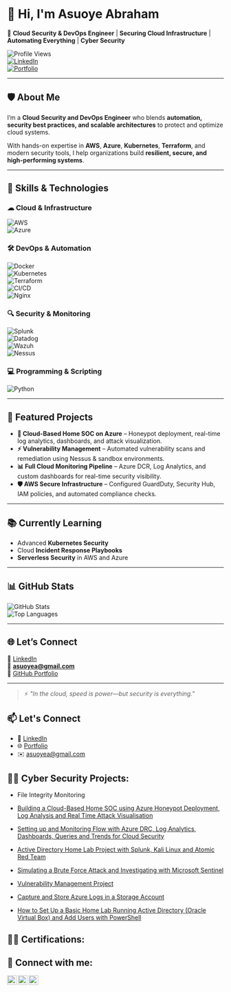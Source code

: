 # 👋 Hi, I'm Asuoye Abraham  

🚀 **Cloud Security & DevOps Engineer** | **Securing Cloud Infrastructure** | **Automating Everything** | **Cyber Security**  

![Profile Views](https://komarev.com/ghpvc/?username=your-username&color=blue)  
[![LinkedIn](https://img.shields.io/badge/LinkedIn-Connect-blue?style=flat&logo=linkedin)](https://linkedin.com/in/your-profile)  
[![Portfolio](https://img.shields.io/badge/Portfolio-View-brightgreen?style=flat&logo=github)](https://github.com/your-username)  

---

## 🛡️ About Me  
I’m a **Cloud Security and DevOps Engineer** who blends **automation, security best practices, and scalable architectures** to protect and optimize cloud systems.  

With hands-on expertise in **AWS**, **Azure**, **Kubernetes**, **Terraform**, and modern security tools, I help organizations build **resilient, secure, and high-performing systems**.

---

## 🔧 Skills & Technologies  

### ☁ Cloud & Infrastructure  
![AWS](https://img.shields.io/badge/AWS-232F3E?style=flat&logo=amazonaws&logoColor=white)  
![Azure](https://img.shields.io/badge/Azure-0078D4?style=flat&logo=microsoftazure&logoColor=white)  

### 🛠 DevOps & Automation  
![Docker](https://img.shields.io/badge/Docker-2496ED?style=flat&logo=docker&logoColor=white)  
![Kubernetes](https://img.shields.io/badge/Kubernetes-326CE5?style=flat&logo=kubernetes&logoColor=white)  
![Terraform](https://img.shields.io/badge/Terraform-7B42BC?style=flat&logo=terraform&logoColor=white)  
![CI/CD](https://img.shields.io/badge/CI%2FCD-0A0A0A?style=flat&logo=githubactions&logoColor=white)  
![Nginx](https://img.shields.io/badge/Nginx-009639?style=flat&logo=nginx&logoColor=white)  

### 🔍 Security & Monitoring  
![Splunk](https://img.shields.io/badge/Splunk-000000?style=flat&logo=splunk&logoColor=white)  
![Datadog](https://img.shields.io/badge/Datadog-632CA6?style=flat&logo=datadog&logoColor=white)  
![Wazuh](https://img.shields.io/badge/Wazuh-005C84?style=flat&logo=wazuh&logoColor=white)  
![Nessus](https://img.shields.io/badge/Nessus-00B388?style=flat)  

### 💻 Programming & Scripting  
![Python](https://img.shields.io/badge/Python-3776AB?style=flat&logo=python&logoColor=white)  

---

## 📌 Featured Projects  

- **🔐 Cloud-Based Home SOC on Azure** – Honeypot deployment, real-time log analytics, dashboards, and attack visualization.  
- **⚡ Vulnerability Management** – Automated vulnerability scans and remediation using Nessus & sandbox environments.  
- **📊 Full Cloud Monitoring Pipeline** – Azure DCR, Log Analytics, and custom dashboards for real-time security visibility.  
- **🛡 AWS Secure Infrastructure** – Configured GuardDuty, Security Hub, IAM policies, and automated compliance checks.  

---

## 📚 Currently Learning  
- Advanced **Kubernetes Security**  
- Cloud **Incident Response Playbooks**  
- **Serverless Security** in AWS and Azure  

---

## 📊 GitHub Stats  
![GitHub Stats](https://github-readme-stats.vercel.app/api?username=asuoye&show_icons=true&theme=tokyonight)  
![Top Languages](https://github-readme-stats.vercel.app/api/top-langs/?username=asuoye&layout=compact&theme=tokyonight)  

---

## 🌐 Let’s Connect  
💼 [LinkedIn](https://linkedin.com/in/asuoyeabraham)  
📧 **asuoyea@gmail.com**  
📂 [GitHub Portfolio](https://github.com/asuoye)  

---

> ⚡ _"In the cloud, speed is power—but security is everything."_


## 📫 Let's Connect  
- 💼 [LinkedIn](https://www.linkedin.com/in/asuoyeabraham/) 
- 🌐 [Portfolio](https://github.com/asuoye)
- ✉️ asuoyea@gmail.com  



<h2>👨‍💻 Cyber Security Projects:</h2>

- File Integrity Monitoring

- [Building a Cloud-Based Home SOC using Azure Honeypot Deployment, Log Analysis and Real Time Attack Visualisation](https://github.com/asuoye/Azure-Cloud-SOC-Honeypot-Log-Analytics-Real-Time-Attack-Monitoring)

- [Setting up and Monitoring Flow with Azure DRC, Log Analytics, Dashboards, Queries and Trends for Cloud Security](https://github.com/asuoye/Azure-Cloud-SOC-DCR-Log-Analytics-Real-Time-Security-Dashboards-.)

- [Active Directory Home Lab Project with Splunk, Kali Linux and Atomic Red Team](https://github.com/asuoye/Active_Directory_Lab)

- [Simulating a Brute Force Attack and Investigating with Microsoft Sentinel](https://github.com/asuoye/Simulating-a-Brute-Force-attack-and-investigating-with-Microsoft-Sentinel)

- [Vulnerability Management Project](https://github.com/asuoye/Vulnerability-Management-Project)

- [Capture and Store Azure Logs in a Storage Account](https://github.com/asuoye/Capture-and-Storing-Azure-Logs-in-a-Secure-Storage-Account)


- [How to Set Up a Basic Home Lab Running Active Directory (Oracle Virtual Box) and Add Users with PowerShell](https://github.com/asuoye/Virtual_Cybersecurity_HomeLab)


<h2>👨‍💻 Certifications:</h2>

<h2> 🤳 Connect with me:</h2>

[<img align="left" alt="asuoyeabraham | Twitter" width="22px" src="https://cdn.jsdelivr.net/npm/simple-icons@v3/icons/twitter.svg" />][twitter]
[<img align="left" alt="asuoyeabraham | LinkedIn" width="22px" src="https://cdn.jsdelivr.net/npm/simple-icons@v3/icons/linkedin.svg" />][linkedin]
[<img align="left" alt="asuoyeabraham | Instagram" width="22px" src="https://cdn.jsdelivr.net/npm/simple-icons@v3/icons/instagram.svg" />][instagram]

[twitter]: https://twitter.com/asuoyeabraham
[youtube]: https://www.youtube.com/c/asuoyeabraham
[instagram]: https://www.instagram.com/asuoyeabraham/
[linkedin]: https://linkedin.com/in/asuoyeabraham

<!--
**joshmadakor1/joshmadakor1** is a ✨ _special_ ✨ repository because its `README.md` (this file) appears on your GitHub profile.

Here are some ideas to get you started:

- 🔭 I’m currently working on ...
- 🌱 I’m currently learning ...
- 👯 I’m looking to collaborate on ...
- 🤔 I’m looking for help with ...
- 💬 Ask me about ...
- 📫 How to reach me: ...
- 😄 Pronouns: ...
- ⚡ Fun fact: ...
-->
